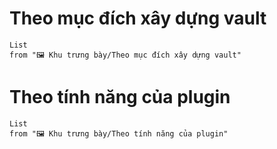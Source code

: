 # Theo mục đích xây dựng vault
```dataview
List 
from "🖼️ Khu trưng bày/Theo mục đích xây dựng vault" 
```

# Theo tính năng của plugin
```dataview
List 
from "🖼️ Khu trưng bày/Theo tính năng của plugin" 
```
